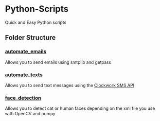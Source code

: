 # Python-Scripts
Quick and Easy Python scripts


## Folder Structure

### [automate_emails](https://www.youtube.com/watch?v=yHBM3coc86s&t=11s)
Allows you to send emails using smtplib and getpass

### [automate_texts](https://www.youtube.com/watch?v=ixd-yM72V-I&t=162s)
Allows you to send text messages using the [Clockwork SMS API](https://www.clockworksms.com/)

### [face_detection](https://www.youtube.com/watch?v=20OCvqduKZg&t=12s)
Allows you to detect cat or human faces depending on the xml file you use with OpenCV and numpy
